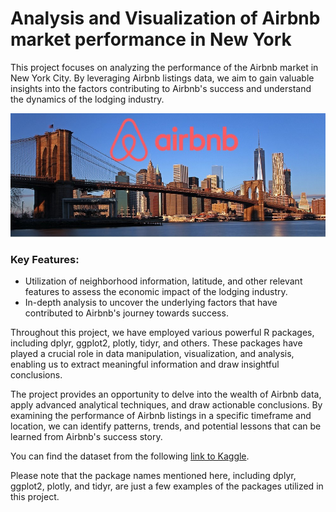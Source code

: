 # Analysis and Visualization of Airbnb market performance in New York

This project focuses on analyzing the performance of the Airbnb market in New York City. By leveraging Airbnb listings data, we aim to gain valuable insights into the factors contributing to Airbnb's success and understand the dynamics of the lodging industry.

![Alt Text](https://github.com/Viz1303/AirBnB_Analysis/blob/main/images/WhatsApp%20Image%202023-02-12%20at%2021.14.25.jpg?raw=true)


### Key Features:

* Utilization of neighborhood information, latitude, and other relevant features to assess the economic impact of the lodging industry.
* In-depth analysis to uncover the underlying factors that have contributed to Airbnb's journey towards success.

Throughout this project, we have employed various powerful R packages, including dplyr, ggplot2, plotly, tidyr, and others. These packages have played a crucial role in data manipulation, visualization, and analysis, enabling us to extract meaningful information and draw insightful conclusions.

The project provides an opportunity to delve into the wealth of Airbnb data, apply advanced analytical techniques, and draw actionable conclusions. By examining the performance of Airbnb listings in a specific timeframe and location, we can identify patterns, trends, and potential lessons that can be learned from Airbnb's success story.

You can find the dataset from the following [link to Kaggle](https://www.kaggle.com/datasets/dgomonov/new-york-city-airbnb-open-data).


Please note that the package names mentioned here, including dplyr, ggplot2, plotly, and tidyr, are just a few examples of the packages utilized in this project.

